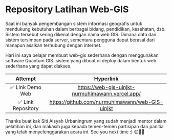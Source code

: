 
# Repository Latihan Web-GIS

Saat ini banyak pengembangan sistem informasi geografis untuk mendukung kebutuhan dalam berbagai bidang, pendidikan, kesehatan, dsb. Sistem tersebut sering dikenal dengan nama web GIS. Dimana data dan sistem tersimpan pada server, sementara pengguna dapat berasal dari manapun asalkan terhubung dengan internet.

Hari ini saya belajar membuat web-gis sederhana dengan menggunakan software Quantum GIS. sistem yang dibuat di deploy dalam bentuk web sederhana yang dapat diakses.

| Attempt | Hyperlink    |
| :---:   | :---: |
| ✅ Link Demo Web | https://web-gis-uinjkt-nurmuhimawann.vercel.app/ |
| ✅ Link Repository | https://github.com/nurmuhimawann/web-GIS-uinjkt |

Thanks buat kak Siti Aisyah Urbaningrum yang sudah menjadi mentor dalam pelatihan ini, dan makasih juga kepada temen-temen partisipan dan panitia yang telah menyelenggarakan acara ini. See you next time :) 😉👋🏻
